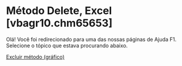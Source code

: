 
# Método Delete, Excel [vbagr10.chm65653]

Olá! Você foi redirecionado para uma das nossas páginas de Ajuda F1. Selecione o tópico que estava procurando abaixo.

[Excluir método (gráfico)](http://msdn.microsoft.com/library/f5bc861f-67e4-05e9-765f-d9ed34e0e936%28Office.15%29.aspx)
